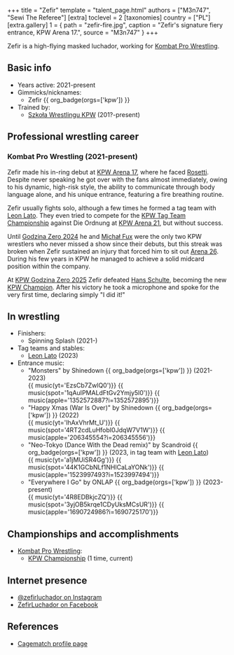 +++
title = "Zefir"
template = "talent_page.html"
authors = ["M3n747", "Sewi The Referee"]
[extra]
toclevel = 2
[taxonomies]
country = ["PL"]
[extra.gallery]
1 = { path = "zefir-fire.jpg", caption = "Zefir's signature fiery entrance, KPW Arena 17.", source = "M3n747" }
+++

Zefir is a high-flying masked luchador, working for [Kombat Pro Wrestling](@/o/kpw.md).

## Basic info

* Years active: 2021-present
* Gimmicks/nicknames:
  - Zefir {{ org_badge(orgs=['kpw']) }}
* Trained by:
  - [Szkoła Wrestlingu KPW](@/o/szkola-kpw.md) (201?-present)

## Professional wrestling career

### Kombat Pro Wrestling (2021-present)

Zefir made his in-ring debut at [KPW Arena 17](@/e/kpw/2021-08-21-kpw-arena-17.md), where he faced [Rosetti](@/w/rosetti.md).
Despite never speaking he got over with the fans almost immediately, owing to his dynamic, high-risk style, the ability to communicate through body language alone, and his unique entrance, featuring a fire breathing routine.

Zefir usually fights solo, although a few times he formed a tag team with [Leon Lato](@/w/leon-lato.md). They even tried to compete for the [KPW Tag Team Championship](@/c/kpw-tag-team-championship.md) against Die Ordnung at [KPW Arena 21](@/e/kpw/2023-02-24-kpw-arena-21.md), but without success.

Until [Godzina Zero 2024](@/e/kpw/2024-09-07-kpw-godzina-zero-2024.md) he and [Michał Fux](@/w/michal-fux.md) were the only two KPW wrestlers who never missed a show since their debuts, but this streak was broken when Zefir sustained an injury that forced him to sit out [Arena 26](@/e/kpw/2024-11-15-kpw-arena-26.md). During his few years in KPW he managed to achieve a solid midcard position within the company.

At [KPW Godzina Zero 2025](@/e/kpw/2025-08-22-kpw-godzina-zero-2025.md) Zefir defeated [Hans Schulte](@/w/hans-schulte.md), becoming the new [KPW Champion](@/c/kpw-championship.md). After his victory he took a microphone and spoke for the very first time, declaring simply "I did it!"

## In wrestling

* Finishers:
  - Spinning Splash (2021-)
* Tag teams and stables:
  - [Leon Lato](@/w/leon-lato.md) (2023)
* Entrance music:
  - "Monsters" by Shinedown
    {{ org_badge(orgs=['kpw']) }} (2021-2023) <br>
    {{ music(yt='EzsCb7ZwlQ0')}}
    {{ music(spot='1qAuIPMALdFtGv2Ymjy5l0')}}
    {{ music(apple='1352572887?i=1352572895')}}
  - "Happy Xmas (War Is Over)" by Shinedown
    {{ org_badge(orgs=['kpw']) }} (2022) <br>
    {{ music(yt='lhAxVhrMt_U')}}
    {{ music(spot='4RT2cdLuHfobI0JdqW7V1W')}}
    {{ music(apple='206345554?i=206345556')}}
  - "Neo-Tokyo (Dance With the Dead remix)" by Scandroid
    {{ org_badge(orgs=['kpw']) }} (2023, in tag team with [Leon Lato](@/w/leon-lato.md)) <br>
    {{ music(yt='a1jMUiSR4Gg')}}
    {{ music(spot='44K1GCbNLf1NHlCaLaYONk')}}
    {{ music(apple='1523997493?i=1523997494')}}
  - "Everywhere I Go" by ONLAP
    {{ org_badge(orgs=['kpw']) }} (2023-present) <br>
    {{ music(yt='4R8EDBkjcZQ')}}
    {{ music(spot='3yjOB5krqe1CDyUksMCsUR')}}
    {{ music(apple='1690724986?i=1690725170')}}

## Championships and accomplishments

* [Kombat Pro Wrestling](@/o/kpw.md):
  - [KPW Championship](@/c/kpw-championship.md) (1 time, current)

## Internet presence

* [@zefirluchador on Instagram](https://www.instagram.com/zefirluchador/)
* [ZefirLuchador on Facebook](https://www.facebook.com/zefirluchador/)

## References

* [Cagematch profile page](https://www.cagematch.net/?id=2&nr=25587)
